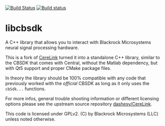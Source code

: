 [![Build Status](https://travis-ci.org/neurosuite/libcbsdk.svg)](https://travis-ci.org/neurosuite/libcbsdk)
[![Build status](https://ci.appveyor.com/api/projects/status/amf7shp3fq7y2rp7/branch/master?svg=true)](https://ci.appveyor.com/project/FlorianFranzen/libcbsdk/branch/master)

libcbsdk
========

A C++ library that allows you to interact with Blackrock Microsystems neural signal processing hardware.

This is a fork of [CereLink](https://github.com/dashesy/CereLink) turned it into a standalone C++ library, similar to the CBSDK that comes with Central, without the Matlab dependency, but with Qt5 support and proper CMake package files.

In theory the library should be 100% compatible with any code that previously worked with the *official* CBSDK as long as it only uses the ```cbSdk...``` functions.

For more infos, general trouble shooting information or different licensing options please see the upstream source repository [dashesy/CereLink](https://github.com/dashesy/CereLink).

This code is licensed under GPLv2. (C) by Blackrock Microsystems (LLC) unless noted otherwise.
